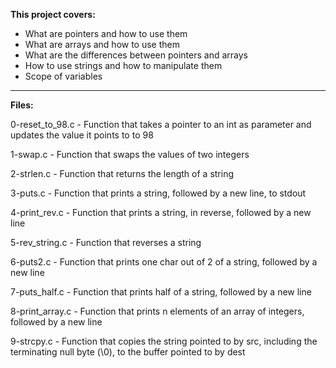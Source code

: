 **This project covers:**
* What are pointers and how to use them
* What are arrays and how to use them
* What are the differences between pointers and arrays
* How to use strings and how to manipulate them
* Scope of variables
___
**Files:**

0-reset_to_98.c - Function that takes a pointer to an int as parameter and updates the value it points to to 98

1-swap.c - Function that swaps the values of two integers

2-strlen.c - Function that returns the length of a string

3-puts.c - Function that prints a string, followed by a new line, to stdout

4-print_rev.c - Function that prints a string, in reverse, followed by a new line

5-rev_string.c - Function that reverses a string

6-puts2.c - Function that prints one char out of 2 of a string, followed by a new line

7-puts_half.c - Function that prints half of a string, followed by a new line

8-print_array.c - Function that prints n elements of an array of integers, followed by a new line

9-strcpy.c - Function that copies the string pointed to by src, including the terminating null byte (\0), to the buffer pointed to by dest
